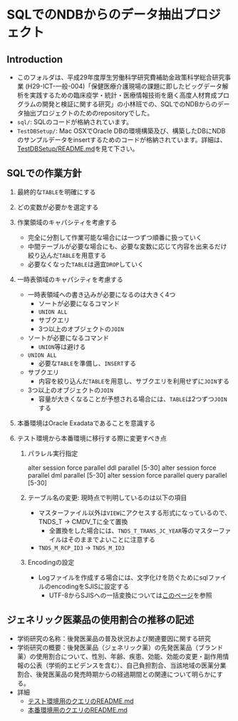 # SQLでのNDBからのデータ抽出プロジェクト
## Introduction

- このフォルダは、平成29年度厚生労働科学研究費補助金政策科学総合研究事業 (H29-ICT-一般-004)「保健医療介護現場の課題に即したビッグデータ解析を実践するための臨床疫学・統計・医療情報技術を磨く高度人材育成プログラムの開発と検証に関する研究」の小林班での、SQLでのNDBからのデータ抽出プロジェクトのためのrepositoryでした。
- `sql/`: SQLのコードが格納されています。
- `TestDBSetup/`: Mac OSXでOracle DBの環境構築及び、構築したDBにNDBのサンプルデータをinsertするためのコードが格納されています。詳細は、[TestDBSetup/README.md](https://github.com/harakonan/research-public/tree/master/ndb/NDB-UTDPH/TestDBSetup/README.md)を見て下さい。

## SQLでの作業方針

1. 最終的な`TABLE`を明確にする
1. どの変数が必要かを選定する
1. 作業領域のキャパシティを考慮する
	- 完全に分割して作業可能な場合には一つずつ順番に扱っていく
	- 中間テーブルが必要な場合にも、必要な変数に応じて内容を出来るだけ絞り込んだ`TABLE`を用意する
	- 必要なくなった`TABLE`は適宜`DROP`していく
1. 一時表領域のキャパシティを考慮する
	- 一時表領域への書き込みが必要になるのは大きく4つ
		- ソートが必要になるコマンド
		- `UNION ALL`
		- サブクエリ
		- 3つ以上のオブジェクトの`JOIN`
	- ソートが必要になるコマンド
		- `UNION`等は避ける
	- `UNION ALL`
		- 必要な`TABLE`を準備し、`INSERT`する
	- サブクエリ
		- 内容を絞り込んだ`TABLE`を用意し、サブクエリを利用せずに`JOIN`する
	- 3つ以上のオブジェクトの`JOIN`
		- 容量が大きくなることが予想される場合には、`TABLE`は2つずつ`JOIN`する

1. 本番環境はOracle Exadataであることを意識する

1. テスト環境から本番環境に移行する際に変更すべき点
	1. パラレル実行指定

		  alter session force parallel ddl parallel [5-30]
		  alter session force parallel dml parallel [5-30]
		  alter session force parallel query parallel [5-30]

	1. テーブル名の変更: 現時点で判明しているのは以下の項目
		- マスターファイル以外は`VIEW`にアクセスする形式になっているので、TNDS_T -> CMDV_Tに全て置換
			- 全置換をした場合には、`TNDS_T_TRANS_JC_YEAR`等のマスターファイルはそのままでよいことに注意する
		- `TNDS_M_RCP_ID3` -> `TNDS_M_ID3`

	1. Encodingの設定
		- Logファイルを作成する場合には、文字化けを防ぐためにsqlファイルのencodingをSJISに設定する
			- UTF-8からSJISへの一括変換については[このページ](https://github.com/harakonan/tools/blob/master/sh/utf8-cp932.sh)を参照

## ジェネリック医薬品の使用割合の推移の記述

- 学術研究の名称：後発医薬品の普及状況および関連要因に関する研究
- 学術研究の概要：後発医薬品（ジェネリック薬）の先発医薬品（ブランド薬）の使用割合について、性別、年齢、疾患、効能、効能の変更・副作用情報の公表（学術的エビデンスを含む）、自己負担割合、当該地域の医薬分業割合、後発医薬品の発売時期からの経過期間との関連について明らかにする。
- 詳細
	- [テスト環境用のクエリのREADME.md](https://github.com/harakonan/research-public/tree/master/ndb/NDB-UTDPH/sql/test/README.md)
	- [本番環境用のクエリのREADME.md](https://github.com/harakonan/research-public/tree/master/ndb/NDB-UTDPH/sql/main/README.md)
